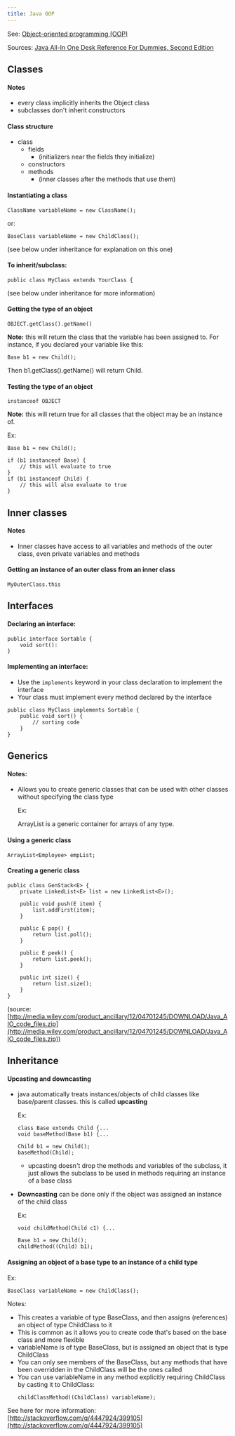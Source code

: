 ```yaml
---
title: Java OOP
---
```


See: [Object-oriented programming (OOP)](https://sites.google.com/site/bmaupinwiki/home/programming/general/object-oriented-programming-oop)

Sources: [Java All-In One Desk Reference For Dummies, Second Edition](http://www.amazon.com/gp/product/0470124512)

## Classes

#### Notes

- every class implicitly inherits the Object class
- subclasses don't inherit constructors

#### Class structure

- class
  - fields
    - (initializers near the fields they initialize)
  - constructors
  - methods
    - (inner classes after the methods that use them)

#### Instantiating a class

```
ClassName variableName = new ClassName();
```

or:

```
BaseClass variableName = new ChildClass();
```

(see below under inheritance for explanation on this one)

#### To inherit/subclass:

```
public class MyClass extends YourClass {
```

(see below under inheritance for more information)

#### Getting the type of an object

```
OBJECT.getClass().getName()
```

**Note:** this will return the class that the variable has been assigned to. For instance, if you declared your variable like this:

```
Base b1 = new Child();
```

Then b1.getClass().getName() will return Child.

#### Testing the type of an object

```
instanceof OBJECT
```

**Note:** this will return true for all classes that the object may be an instance of.

Ex:

```
Base b1 = new Child();

if (b1 instanceof Base) {
    // this will evaluate to true
}
if (b1 instanceof Child) {
    // this will also evaluate to true
}
```

## Inner classes

#### Notes

- Inner classes have access to all variables and methods of the outer class, even private variables and methods

#### Getting an instance of an outer class from an inner class

```
MyOuterClass.this
```

## Interfaces

#### Declaring an interface:

```
public interface Sortable {
    void sort():
}
```

#### Implementing an interface:

- Use the `implements` keyword in your class declaration to implement the interface
- Your class must implement every method declared by the interface

```
public class MyClass implements Sortable {
    public void sort() {
        // sorting code
    }
}
```

## Generics

#### Notes:

- Allows you to create generic classes that can be used with other classes without specifying the class type

  Ex:

  ArrayList is a generic container for arrays of any type.

#### Using a generic class

```
ArrayList<Employee> empList;
```

#### Creating a generic class

```
public class GenStack<E> {
    private LinkedList<E> list = new LinkedList<E>();

    public void push(E item) {
        list.addFirst(item);
    }

    public E pop() {
        return list.poll();
    }

    public E peek() {
        return list.peek();
    }

    public int size() {
        return list.size();
    }
}
```

(source: [http://media.wiley.com/product_ancillary/12/04701245/DOWNLOAD/Java_AIO_code_files.zip](http://media.wiley.com/product_ancillary/12/04701245/DOWNLOAD/Java_AIO_code_files.zip))

## Inheritance

#### Upcasting and downcasting

- java automatically treats instances/objects of child classes like base/parent classes. this is called **upcasting**

  Ex:

  ```
  class Base extends Child {...
  void baseMethod(Base b1) {...

  Child b1 = new Child();
  baseMethod(Child);
  ```

  - upcasting doesn't drop the methods and variables of the subclass, it just allows the subclass to be used in methods requiring an instance of a base class

- **Downcasting** can be done only if the object was assigned an instance of the child class

  Ex:

  ```
  void childMethod(Child c1) {...

  Base b1 = new Child();
  childMethod((Child) b1);
  ```

#### Assigning an object of a base type to an instance of a child type

Ex:

```
BaseClass variableName = new ChildClass();
```

Notes:

- This creates a variable of type BaseClass, and then assigns (references) an object of type ChildClass to it
- This is common as it allows you to create code that's based on the base class and more flexible
- variableName is of type BaseClass, but is assigned an object that is type ChildClass
- You can only see members of the BaseClass, but any methods that have been overridden in the ChildClass will be the ones called
- You can use variableName in any method explicitly requiring ChildClass by casting it to ChildClass:
  ```
  childClassMethod((ChildClass) variableName);
  ```

See here for more information: [http://stackoverflow.com/q/4447924/399105](http://stackoverflow.com/q/4447924/399105)
